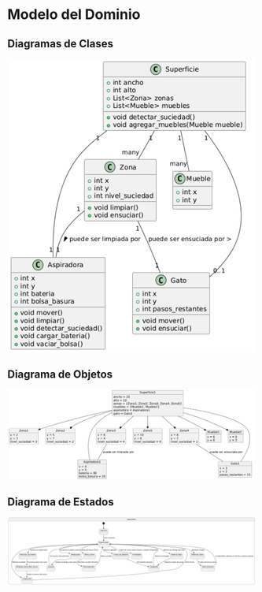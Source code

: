 # Modelo del Dominio

## Diagramas de Clases
![Diagrama de Clases](images/modelosUML/DiagramaClases.png)

## Diagrama de Objetos
![Diagrama de Objetos](images/modelosUML/DiagramaObjetos.png)

## Diagrama de Estados
![Diagrama de Estados](images/modelosUML/DiagramaEstados.png)
